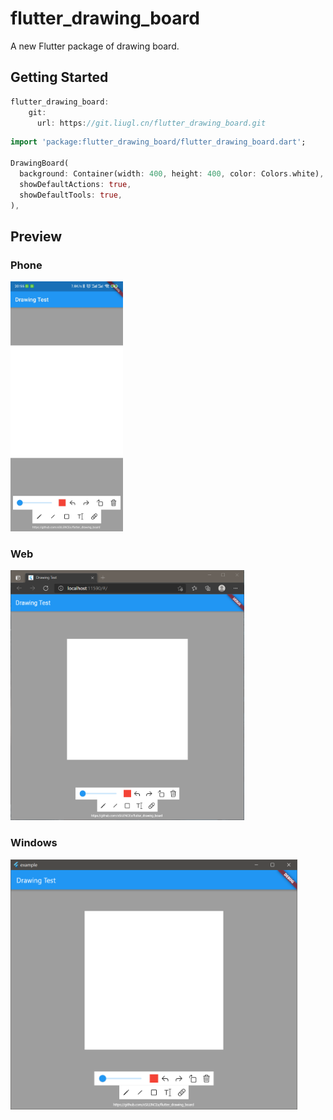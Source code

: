 # flutter_drawing_board

A new Flutter package of drawing board.

## Getting Started
```dart
flutter_drawing_board:
    git:
      url: https://git.liugl.cn/flutter_drawing_board.git
```

```dart
import 'package:flutter_drawing_board/flutter_drawing_board.dart';

DrawingBoard(
  background: Container(width: 400, height: 400, color: Colors.white),
  showDefaultActions: true,
  showDefaultTools: true,
),
```
## Preview

### Phone
<img src="./preview/phone.jpg" height=400>

### Web
<img src="./preview/web.png" height=400>

### Windows
<img src="./preview/win.png" height=400>